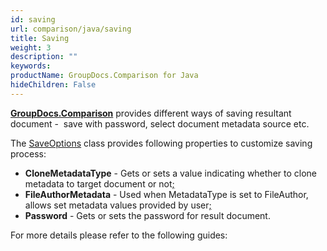 ```yaml
---
id: saving
url: comparison/java/saving
title: Saving
weight: 3
description: ""
keywords: 
productName: GroupDocs.Comparison for Java
hideChildren: False
---
```

**[GroupDocs.Comparison](https://products.groupdocs.com/comparison/java)** provides different ways of saving resultant document -  save with password, select document metadata source etc.

The [SaveOptions](https://apireference.groupdocs.com/comparison/java/com.groupdocs.comparison.options.save/SaveOptions) class provides following properties to customize saving process:

*   **CloneMetadataType** - Gets or sets a value indicating whether to clone metadata to target document or not[;](https://wiki.lisbon.dynabic.com/display/comparison/Set+password+for+resultant+document)
*   **FileAuthorMetadata** - Used when MetadataType is set to FileAuthor, allows set metadata values provided by user[;](https://wiki.lisbon.dynabic.com/display/comparison/Set+password+for+resultant+document)
*   **Password** - Gets or sets the password for result document.  
      
    

For more details please refer to the following guides:
